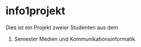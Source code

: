 # info1projekt

Dies ist ein Projekt zweier Studenten aus dem 
1. Semester Medien und Kommunikationsinformatik
